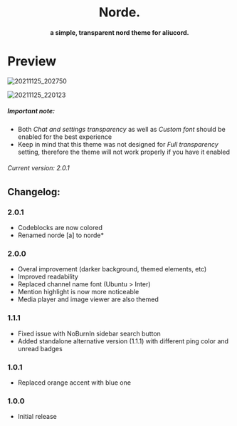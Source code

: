 <h1 align="center">
  Norde.
</h1>

<h4 align="center">a simple, transparent nord theme for aliucord.</h4>

# Preview

![20211125_202750](https://user-images.githubusercontent.com/92243378/143463802-f341d0d3-d91e-427c-afc1-af139b88a0db.jpg)

![20211125_220123](https://user-images.githubusercontent.com/92243378/143464476-deecd8c8-5fda-43d1-a0f7-af0993bab92c.jpg)

##### **Important note**: 
- Both *Chat and settings transparency* as well as *Custom font* should be enabled for the best experience
- Keep in mind that this theme was not designed for *Full transparency* setting, therefore the theme will not work properly if you have it enabled
###### Current version: 2.0.1
## Changelog:
### 2.0.1
- Codeblocks are now colored
- Renamed norde [a] to norde\*
### 2.0.0
- Overal improvement (darker background, themed elements, etc)
- Improved readability
- Replaced channel name font (Ubuntu > Inter)
- Mention highlight is now more noticeable
- Media player and image viewer are also themed
### 1.1.1
- Fixed issue with NoBurnIn sidebar search button
- Added standalone alternative version (1.1.1) with different ping color and unread badges
### 1.0.1 
- Replaced orange accent with blue one
### 1.0.0
- Initial release
